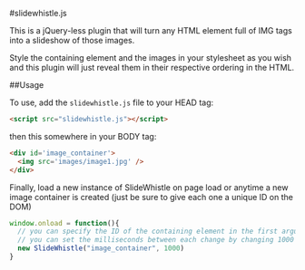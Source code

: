 #slidewhistle.js

This is a jQuery-less plugin that will turn any HTML element full of IMG tags into a slideshow of those images.

Style the containing element and the images in your stylesheet as you wish and this plugin will just reveal them in their respective ordering in the HTML.

##Usage

To use, add the ```slidewhistle.js``` file to your HEAD tag:

```html
<script src="slidewhistle.js"></script>
```

then this somewhere in your BODY tag:

```html
<div id='image_container'>
  <img src='images/image1.jpg' />
</div>
```

Finally, load a new instance of SlideWhistle on page load or anytime a new image container is created (just be sure to give each one a unique ID on the DOM)

```javascript
window.onload = function(){
  // you can specify the ID of the containing element in the first argument
  // you can set the milliseconds between each change by changing 1000 to something else
  new SlideWhistle("image_container", 1000)
}
```